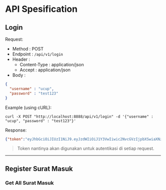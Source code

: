 # API Spesification

## Login

Request:
- Method : POST
- Endpoint : `/api/v1/login`
- Header :
  - Content-Type : application/json 
  - Accept : application/json
- Body :

```json
{
  "username" : "ucup", 
  "password" : "test123"
}
```

Example (using cURL):

```
curl -X POST "http://localhost:8888/api/v1/login" -d '{"username" : "ucup", "password" : "test123"}'
```

Response:

```json
{"token":"eyJhbGciOiJIUzI1NiJ9.eyJzdWIiOiJ1Y3VwIiwic2NvcGVzIjpbXSwiaXNzIjoiaHR0cDovL3d3dy50aW1wb3N1bGFicy5jb20iLCJpYXQiOjE3NTIzODExNTUsImV4cCI6MTc1MjM4NDc1NX0.1Z51LwzbuDEnMC9Ylp7lxjyPz_qvk5plQ53Wue1wc_g"}
```

> Token nantinya akan digunakan untuk autentikasi di setiap request.

---

## Register Surat Masuk

### Get All Surat Masuk



